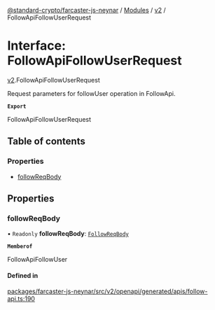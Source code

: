 [@standard-crypto/farcaster-js-neynar](../README.md) / [Modules](../modules.md) / [v2](../modules/v2.md) / FollowApiFollowUserRequest

# Interface: FollowApiFollowUserRequest

[v2](../modules/v2.md).FollowApiFollowUserRequest

Request parameters for followUser operation in FollowApi.

**`Export`**

FollowApiFollowUserRequest

## Table of contents

### Properties

- [followReqBody](v2.FollowApiFollowUserRequest.md#followreqbody)

## Properties

### followReqBody

• `Readonly` **followReqBody**: [`FollowReqBody`](v2.FollowReqBody.md)

**`Memberof`**

FollowApiFollowUser

#### Defined in

[packages/farcaster-js-neynar/src/v2/openapi/generated/apis/follow-api.ts:190](https://github.com/standard-crypto/farcaster-js/blob/main/packages/farcaster-js-neynar/src/v2/openapi/generated/apis/follow-api.ts#L190)
